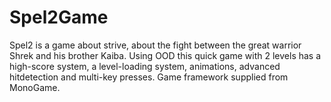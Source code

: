 # Spel2Game
Spel2 is a game about strive, about the fight between the great warrior Shrek and his brother Kaiba. 
Using OOD this quick game with 2 levels has a high-score system, a level-loading system, animations, advanced hitdetection and multi-key presses. 
Game framework supplied from MonoGame.
